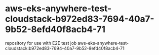 # aws-eks-anywhere-test-cloudstack-b972ed83-7694-40a7-9b52-8efd40f8acb4-71
repository for use with E2E test job aws-eks-anywhere-test-cloudstack:b972ed83-7694-40a7-9b52-8efd40f8acb4-71
